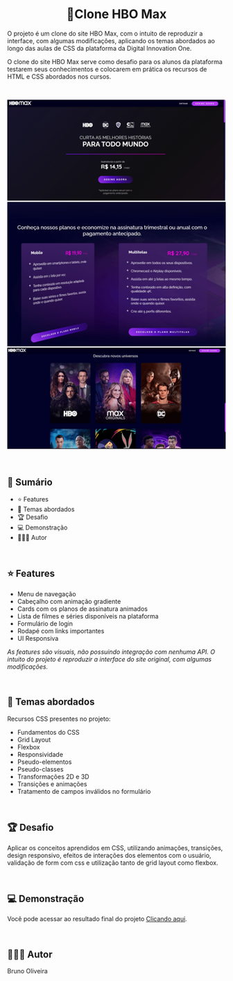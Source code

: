 <h1 align="center"> 📌Clone HBO Max</h1>

O projeto é um clone do site HBO Max, com o intuito de reproduzir a interface, com algumas modificações, aplicando os temas abordados ao longo das aulas de CSS da plataforma da Digital Innovation One.

O clone do site HBO Max serve como desafio para os alunos da plataforma testarem seus conhecimentos e colocarem em prática os recursos de HTML e CSS abordados nos cursos.

<br>

![Screenshot](./assets/images/desktop-preview-HBO-01.jpg)
<br>
![Screenshot](./assets/images/desktop-preview-HBO-02.jpg)
<br>
![Screenshot](./assets/images/desktop-preview-HBO-03.jpg)

<br>

## 📎 **Sumário**
- ⭐ Features
- 📂 Temas abordados
- 🏆 Desafio
- 💻 Demonstração
- 🙋🏻‍♂️ Autor

<br>

## ⭐ **Features**

- Menu de navegação
- Cabeçalho com animação gradiente
- Cards com os planos de assinatura animados
- Lista de filmes e séries disponíveis na plataforma
- Formulário de login
- Rodapé com links importantes
- UI Responsiva

*As features são visuais, não possuindo integração com nenhuma API. O intuito do projeto é reproduzir a interface do site original, com algumas modificações.*

<br>

## 📂 Temas abordados

Recursos CSS presentes no projeto:

- Fundamentos do CSS
- Grid Layout
- Flexbox
- Responsividade
- Pseudo-elementos
- Pseudo-classes
- Transformações 2D e 3D
- Transições e animações
- Tratamento de campos inválidos no formulário

<br>

## 🏆 Desafio
Aplicar os conceitos aprendidos em CSS, utilizando animações, transições, design responsivo, efeitos de interações dos elementos com o usuário, validação de form com css e utilização tanto de grid layout como flexbox.

<br>

## 💻 Demonstração
Você pode acessar ao resultado final do projeto <a href="https://brunooliveira16.github.io/Formacao-CSS-Web-Developer-DIO/DESAFIO-CSS-MODULO-03/index.html">Clicando aqui</a>.

<br>

## 🙋🏻‍♂️ Autor

Bruno Oliveira
